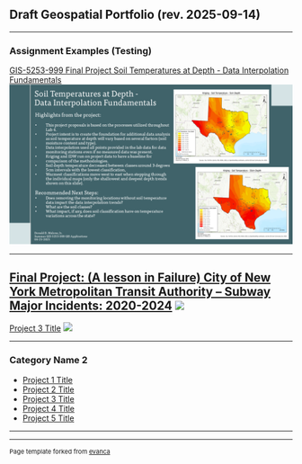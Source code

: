 ## Draft Geospatial Portfolio (rev. 2025-09-14)

---

### Assignment Examples (Testing) 

[GIS-5253-999 Final Project Soil Temperatures at Depth -
Data Interpolation Fundamentals](/soil_temp.md)
<img src="images/MeloneD_Final_Presentation_Slide.png?raw=true"/>

---
[Final Project: (A lesson in Failure)
City of New York Metropolitan Transit Authority –
Subway Major Incidents: 2020-2024](/city_of_ny_mta)
<img src="Picture1.png?raw=true"/>
---
[Project 3 Title](http://example.com/)
<img src="images/dummy_thumbnail.jpg?raw=true"/>

---

### Category Name 2

- [Project 1 Title](http://example.com/)
- [Project 2 Title](http://example.com/)
- [Project 3 Title](http://example.com/)
- [Project 4 Title](http://example.com/)
- [Project 5 Title](http://example.com/)

---




---
<p style="font-size:11px">Page template forked from <a href="https://github.com/evanca/quick-portfolio">evanca</a></p>
<!-- Remove above link if you don't want to attibute -->
